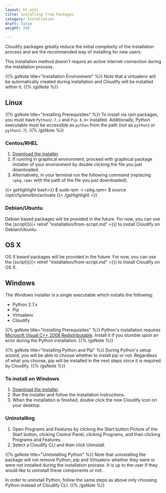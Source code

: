 ```yaml
---
layout: bt_wiki
title: Installing from Packages
category: Installation
draft: false
weight: 200

---
```


Cloudify packages greatly reduce the initial complexity of the installation process
and are the recommended way of installing for new users.

This installation method doesn't require an active internet connection during
the installation process.

{{% gsNote title="Installation Environment" %}}
Note that a virtualenv will be automatically created during installation and Cloudify will be installed within it.
{{% /gsNote %}}

## Linux

{{% gsNote title="Installing Prerequisites" %}}
To install via rpm packages, you must have `Python2.7.x` and `Pip 6.0+` installed.
Additionally, Python executable must be accessible as `python` from the path
(not as `python2` or `python2.7`).
{{% /gsNote %}}

### Centos/RHEL

1. [Download the installer](http://getcloudify.org/downloads/get_cloudify.html)
2. If running in graphical environment, proceed with graphical package installer
of your environment by double clicking the file you just downloaded.
3. Alternatively, in your terminal run the following command (replacing `<pkg.rpm>` with
the path of the file you just downloaded):

{{< gsHighlight bash>}}
$ sudo rpm -i <pkg.rpm>
$ source /opt/cfy/env/bin/activate
{{< /gsHighlight >}}

### Debian/Ubuntu

Debian based packages will be provided in the future. For now, you can use the [script]({{< relref "installation/from-script.md" >}}) to install Cloudify on Debian/Ubuntu.

## OS X

OS X based packages will be provided in the future. For now, you can use the [script]({{< relref "installation/from-script.md" >}}) to install Cloudify on OS X.

## Windows

The Windows installer is a single executable which installs the following:

* Python 2.7.x
* Pip
* Virtualenv
* Cloudify

{{% gsNote title="Installing Prerequisites" %}}
Python's installation requires [Microsoft Visual C++ 2008 Redistributable](https://www.microsoft.com/en-us/download/details.aspx?id=29).
Install it if you stumble upon an error during the Python installation.
{{% /gsNote %}}

{{% gsNote title="Installing Python and Pip" %}}
During Python's setup wizard, you will be able to choose whether to install pip or not.
Regardless of what you choose, pip will be installed in the next steps since it is
required by Cloudify.
{{% /gsNote %}}

### To install on Windows

1. [Download the installer](http://getcloudify.org/downloads/get_cloudify.html).
2. Run the installer and follow the installation instructions.
3. When the installation is finished, double click the new Cloudify icon on your desktop.

### Uninstalling

1. Open Programs and Features by clicking the Start button Picture of the Start button,
clicking Control Panel, clicking Programs, and then clicking Programs and Features.
2. Select a Cloudify CLI and then click Uninstall.

{{% gsNote title="Uninstalling Python" %}}
Note that uninstalling the package will not remove Python, pip and Virtualenv whether
they were or were not installed during the installation process. It is up to the user if
they would like to uninstall these components or not.

In order to uninstall Python, follow the same steps as above only choosing Python
instead of Cloudify CLI.
{{% /gsNote %}}
